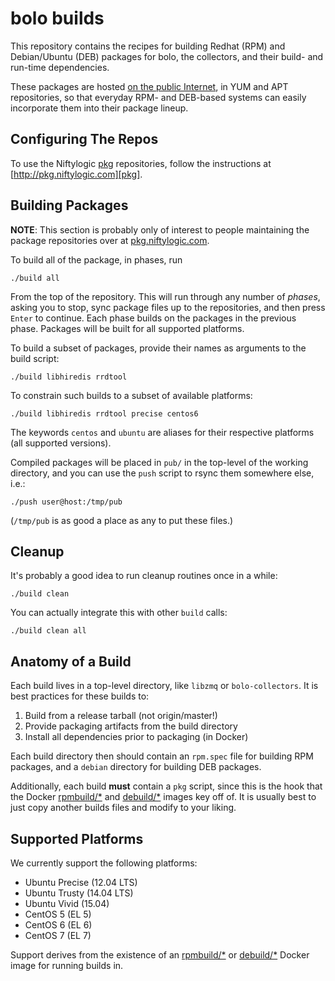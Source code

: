 bolo builds
===========

This repository contains the recipes for building Redhat (RPM) and
Debian/Ubuntu (DEB) packages for bolo, the collectors, and their
build- and run-time dependencies.

These packages are hosted [on the public Internet][pkg], in YUM
and APT repositories, so that everyday RPM- and DEB-based systems
can easily incorporate them into their package lineup.


Configuring The Repos
---------------------

To use the Niftylogic [pkg][pkg] repositories, follow the
instructions at [http://pkg.niftylogic.com][pkg].


Building Packages
-----------------

**NOTE**: This section is probably only of interest to people
maintaining the package repositories over at
[pkg.niftylogic.com][pkg].

To build all of the package, in phases, run

    ./build all

From the top of the repository.  This will run through any number
of _phases_, asking you to stop, sync package files up to the
repositories, and then press `Enter` to continue.  Each phase
builds on the packages in the previous phase.  Packages will be
built for all supported platforms.

To build a subset of packages, provide their names as arguments to
the build script:

    ./build libhiredis rrdtool

To constrain such builds to a subset of available platforms:

    ./build libhiredis rrdtool precise centos6

The keywords `centos` and `ubuntu` are aliases for their
respective platforms (all supported versions).

Compiled packages will be placed in `pub/` in the top-level of the
working directory, and you can use the `push` script to rsync them
somewhere else, i.e.:

    ./push user@host:/tmp/pub

(`/tmp/pub` is as good a place as any to put these files.)


Cleanup
-------

It's probably a good idea to run cleanup routines once in a while:

    ./build clean

You can actually integrate this with other `build` calls:

    ./build clean all


Anatomy of a Build
------------------

Each build lives in a top-level directory, like `libzmq` or
`bolo-collectors`.  It is best practices for these builds to:

1. Build from a release tarball (not origin/master!)
2. Provide packaging artifacts from the build directory
3. Install all dependencies prior to packaging (in Docker)

Each build directory then should contain an `rpm.spec` file for
building RPM packages, and a `debian` directory for building DEB
packages.

Additionally, each build **must** contain a `pkg` script, since
this is the hook that the Docker [rpmbuild/\*][rpmbuild] and
[debuild/\*][debuild] images key off of.  It is usually best to
just copy another builds files and modify to your liking.


Supported Platforms
-------------------

We currently support the following platforms:

- Ubuntu Precise (12.04 LTS)
- Ubuntu Trusty (14.04 LTS)
- Ubuntu Vivid (15.04)
- CentOS 5 (EL 5)
- CentOS 6 (EL 6)
- CentOS 7 (EL 7)

Support derives from the existence of an [rpmbuild/\*][rpmbuild] or
[debuild/\*][debuild] Docker image for running builds in.




[pkg]:      http://pkg.niftylogic.com
[rpmbuild]: https://dockerhub.com/u/rpmbuild
[debuild]:  https://dockerhub.com/u/debuild
